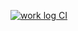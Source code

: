 [![work log CI](https://github.com/snowmang1/workLog/actions/workflows/actions.yml/badge.svg)](https://github.com/snowmang1/workLog/actions/workflows/actions.yml)
